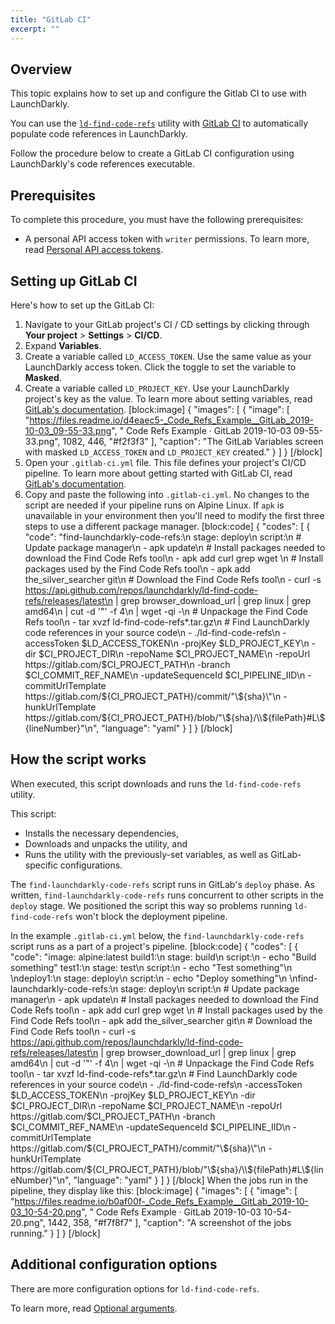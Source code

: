 ```yaml
---
title: "GitLab CI"
excerpt: ""
---
```

## Overview
This topic explains how to set up and configure the Gitlab CI to use with LaunchDarkly.

You can use the [`ld-find-code-refs`](https://github.com/launchdarkly/ld-find-code-refs/) utility with [GitLab CI](https://about.gitlab.com/product/continuous-integration/) to automatically populate code references in LaunchDarkly. 

Follow the procedure below to create a GitLab CI configuration using LaunchDarkly's code references executable.
## Prerequisites
To complete this procedure, you must have the following prerequisites:

* A personal API access token with `writer` permissions. To learn more, read [Personal API access tokens](./api-access-tokens).
## Setting up GitLab CI
Here's how to set up the GitLab CI:


1. Navigate to your GitLab project's CI / CD settings by clicking through **Your project** > **Settings** > **CI/CD**. 
2. Expand **Variables**. 
3. Create a variable called `LD_ACCESS_TOKEN`. Use the same value as your LaunchDarkly access token. Click the toggle to set the variable to **Masked**.
4. Create a variable called `LD_PROJECT_KEY`. Use your LaunchDarkly project's key as the value. To learn more about setting variables, read [GitLab's documentation](https://docs.gitlab.com/ee/ci/variables/#creating-a-custom-environment-variable).
[block:image]
{
  "images": [
    {
      "image": [
        "https://files.readme.io/d4eaec5-_Code_Refs_Example__GitLab_2019-10-03_09-55-33.png",
        " Code Refs Example · GitLab 2019-10-03 09-55-33.png",
        1082,
        446,
        "#f2f3f3"
      ],
      "caption": "The GitLab Variables screen with masked `LD_ACCESS_TOKEN` and `LD_PROJECT_KEY` created."
    }
  ]
}
[/block]
5. Open your `.gitlab-ci.yml` file. This file defines your project's CI/CD pipeline. To learn more about getting started with GitLab CI, read [GitLab's documentation](https://docs.gitlab.com/ee/ci/#getting-started).
6. Copy and paste the following into `.gitlab-ci.yml`. No changes to the script are needed if your pipeline runs on Alpine Linux. If `apk` is unavailable in your environment then you'll need to modify the first three steps to use a different package manager.
[block:code]
{
  "codes": [
    {
      "code": "find-launchdarkly-code-refs:\n  stage: deploy\n  script:\n    # Update package manager\n    - apk update\n    # Install packages needed to download the Find Code Refs tool\n    - apk add curl grep wget \n    # Install packages used by the Find Code Refs tool\n    - apk add the_silver_searcher git\n    # Download the Find Code Refs tool\n    - curl -s https://api.github.com/repos/launchdarkly/ld-find-code-refs/releases/latest\n       | grep browser_download_url | grep linux | grep amd64\n       | cut -d '\"' -f 4\n       | wget -qi -\n    # Unpackage the Find Code Refs tool\n    - tar xvzf ld-find-code-refs*.tar.gz\n    # Find LaunchDarkly code references in your source code\n    - ./ld-find-code-refs\n       -accessToken $LD_ACCESS_TOKEN\n       -projKey $LD_PROJECT_KEY\n       -dir $CI_PROJECT_DIR\n       -repoName $CI_PROJECT_NAME\n       -repoUrl https://gitlab.com/$CI_PROJECT_PATH\n       -branch $CI_COMMIT_REF_NAME\n       -updateSequenceId $CI_PIPELINE_IID\n       -commitUrlTemplate https://gitlab.com/${CI_PROJECT_PATH}/commit/\"\\${sha}\"\n       -hunkUrlTemplate https://gitlab.com/${CI_PROJECT_PATH}/blob/\"\\${sha}/\\${filePath}#L\\${lineNumber}\"\n",
      "language": "yaml"
    }
  ]
}
[/block]

## How the script works
When executed, this script downloads and runs the `ld-find-code-refs` utility. 

This script:
* Installs the necessary dependencies,
* Downloads and unpacks the utility, and
* Runs the utility with the previously-set variables, as well as GitLab-specific configurations.

The `find-launchdarkly-code-refs` script runs in GitLab's `deploy` phase. As written, `find-launchdarkly-code-refs` runs concurrent to other scripts in the `deploy` stage. We positioned the script this way so problems running `ld-find-code-refs` won't block the deployment pipeline. 

In the example `.gitlab-ci.yml` below, the `find-launchdarkly-code-refs` script runs as a part of a project's pipeline.
[block:code]
{
  "codes": [
    {
      "code": "image: alpine:latest
build1:\n  stage: build\n  script:\n    - echo \"Build something\"
test1:\n  stage: test\n  script:\n    - echo \"Test something\"\n    \ndeploy1:\n  stage: deploy\n  script:\n    - echo \"Deploy something\"\n    \nfind-launchdarkly-code-refs:\n  stage: deploy\n  script:\n    # Update package manager\n    - apk update\n    # Install packages needed to download the Find Code Refs tool\n    - apk add curl grep wget \n    # Install packages used by the Find Code Refs tool\n    - apk add the_silver_searcher git\n    # Download the Find Code Refs tool\n    - curl -s https://api.github.com/repos/launchdarkly/ld-find-code-refs/releases/latest\n       | grep browser_download_url | grep linux | grep amd64\n       | cut -d '\"' -f 4\n       | wget -qi -\n    # Unpackage the Find Code Refs tool\n    - tar xvzf ld-find-code-refs*.tar.gz\n    # Find LaunchDarkly code references in your source code\n    - ./ld-find-code-refs\n       -accessToken $LD_ACCESS_TOKEN\n       -projKey $LD_PROJECT_KEY\n       -dir $CI_PROJECT_DIR\n       -repoName $CI_PROJECT_NAME\n       -repoUrl https://gitlab.com/$CI_PROJECT_PATH\n       -branch $CI_COMMIT_REF_NAME\n       -updateSequenceId $CI_PIPELINE_IID\n       -commitUrlTemplate https://gitlab.com/${CI_PROJECT_PATH}/commit/\"\\${sha}\"\n       -hunkUrlTemplate https://gitlab.com/${CI_PROJECT_PATH}/blob/\"\\${sha}/\\${filePath}#L\\${lineNumber}\"\n",
      "language": "yaml"
    }
  ]
}
[/block]
When the jobs run in the pipeline, they display like this:
[block:image]
{
  "images": [
    {
      "image": [
        "https://files.readme.io/b0af00f-_Code_Refs_Example__GitLab_2019-10-03_10-54-20.png",
        " Code Refs Example · GitLab 2019-10-03 10-54-20.png",
        1442,
        358,
        "#f7f8f7"
      ],
      "caption": "A screenshot of the jobs running."
    }
  ]
}
[/block]

## Additional configuration options
There are more configuration options for `ld-find-code-refs`. 

To learn more, read [Optional arguments](https://github.com/launchdarkly/ld-find-code-refs#optional-arguments).
